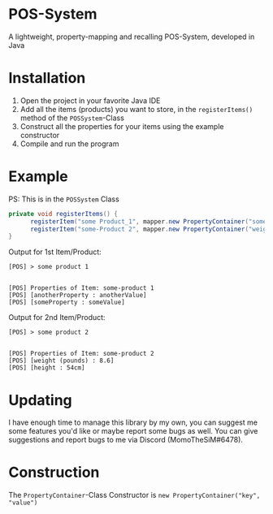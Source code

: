 # POS-System
A lightweight, property-mapping and recalling POS-System, developed in Java

# Installation
1. Open the project in your favorite Java IDE
2. Add all the items (products) you want to store, in the `registerItems()` method of the `POSSystem`-Class
3. Construct all the properties for your items using the example constructor
4. Compile and run the program

# Example
PS: This is in the `POSSystem` Class
```java
private void registerItems() {
      registerItem("some Product_1", mapper.new PropertyContainer("someProperty", "someValue"), mapper.new PropertyContainer("anotherProperty", "anotherValue"));
      registerItem("some-Product 2", mapper.new PropertyContainer("weight (pounds)", 8.6f), mapper.new PropertyContainer("height", "54cm"));
}
```

Output for 1st Item/Product:
```log
[POS] > some product 1


[POS] Properties of Item: some-product 1
[POS] [anotherProperty : anotherValue]
[POS] [someProperty : someValue]
```

Output for 2nd Item/Product:
```log
[POS] > some product 2


[POS] Properties of Item: some-product 2
[POS] [weight (pounds) : 8.6]
[POS] [height : 54cm]
```


# Updating
I have enough time to manage this library by my own, you can suggest me some features you'd like or maybe report some bugs as well.
You can give suggestions and report bugs to me via Discord (MomoTheSiM#6478).

# Construction
The `PropertyContainer`-Class Constructor is `new PropertyContainer("key", "value")`
